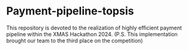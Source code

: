 # Payment-pipeline-topsis
This repository is devoted to the realization of highly efficient payment pipeline within the XMAS Hackathon 2024. (P.S. This implementation brought our team to the third place on the competition)
